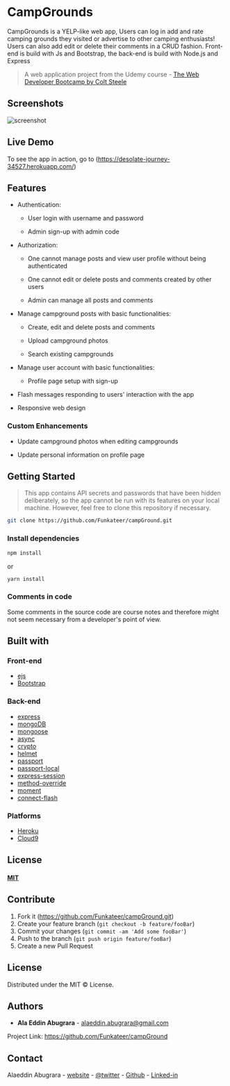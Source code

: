 # CampGrounds
CampGrounds is a YELP-like web app, Users can log in add and rate camping grounds they visited or advertise to other camping enthusiasts! Users can also add edit or delete their comments in a CRUD fashion. Front-end is build with Js and Bootstrap, the back-end is build with Node.js and Express

> A web application project from the Udemy course - [The Web Developer Bootcamp by Colt Steele](https://www.udemy.com/the-web-developer-bootcamp/)


## Screenshots
![screenshot](https://alabugrara.com/img/campGround-poster.png)


## Live Demo
To see the app in action, go to (https://desolate-journey-34527.herokuapp.com/)


## Features
* Authentication:

  * User login with username and password

  * Admin sign-up with admin code

* Authorization:

  * One cannot manage posts and view user profile without being authenticated

  * One cannot edit or delete posts and comments created by other users

  * Admin can manage all posts and comments

* Manage campground posts with basic functionalities:

  * Create, edit and delete posts and comments

  * Upload campground photos

  * Search existing campgrounds

* Manage user account with basic functionalities:

  * Profile page setup with sign-up

* Flash messages responding to users' interaction with the app

* Responsive web design


### Custom Enhancements
* Update campground photos when editing campgrounds

* Update personal information on profile page


## Getting Started
> This app contains API secrets and passwords that have been hidden deliberately, so the app cannot be run with its features on your local machine. However, feel free to clone this repository if necessary.

```sh
git clone https://github.com/Funkateer/campGround.git
```


### Install dependencies
```sh
npm install
```

or

```sh
yarn install
```


### Comments in code
Some comments in the source code are course notes and therefore might not seem necessary from a developer's point of view.


## Built with


### Front-end
* [ejs](http://ejs.co/)
* [Bootstrap](https://getbootstrap.com/docs/3.3/)


### Back-end
* [express](https://expressjs.com/)
* [mongoDB](https://www.mongodb.com/)
* [mongoose](http://mongoosejs.com/)
* [async](http://caolan.github.io/async/)
* [crypto](https://nodejs.org/api/crypto.html#crypto_crypto)
* [helmet](https://helmetjs.github.io/)
* [passport](http://www.passportjs.org/)
* [passport-local](https://github.com/jaredhanson/passport-local#passport-local)
* [express-session](https://github.com/expressjs/session#express-session)
* [method-override](https://github.com/expressjs/method-override#method-override)
* [moment](https://momentjs.com/)
* [connect-flash](https://github.com/jaredhanson/connect-flash#connect-flash)

### Platforms

* [Heroku](https://www.heroku.com/)
* [Cloud9](https://aws.amazon.com/cloud9/?origin=c9io)
## License

#### [MIT](./LICENSE)

## Contribute
1. Fork it (<https://github.com/Funkateer/campGround.git>)
2. Create your feature branch (`git checkout -b feature/fooBar`)
3. Commit your changes (`git commit -am 'Add some fooBar'`)
4. Push to the branch (`git push origin feature/fooBar`)
5. Create a new Pull Request


## License
Distributed under the MIT ©  License.


## Authors
* **Ala Eddin Abugrara** - alaeddin.abugrara@gmail.com

Project Link: https://github.com/Funkateer/campGround


## Contact
Alaeddin Abugrara - [website](http://www.alabugrara.com) - [@twitter](https://twitter.com/twitter_handle) - [Github](https://github.com/Funkateer) - [Linked-in](https://www.linkedin.com/in/al%C3%A0-eddin-abugrara-214ba5115/)


<!-- Markdown links & imgs  -->